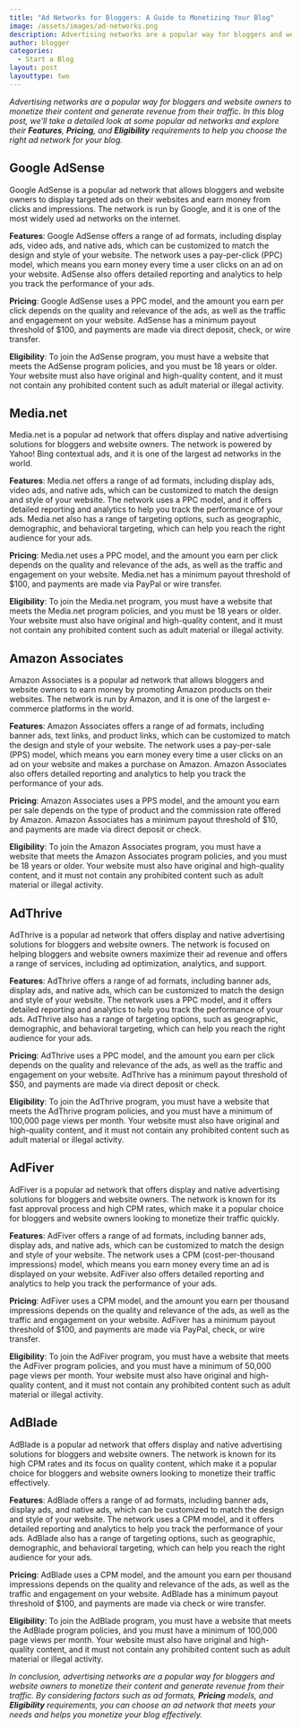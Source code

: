 ```yaml
---
title: "Ad Networks for Bloggers: A Guide to Monetizing Your Blog"
image: /assets/images/ad-networks.png
description: Advertising networks are a popular way for bloggers and website owners to monetize their content and generate revenue from their traffic. In this blog post, we'll take a detailed look at some popular ad networks and explore their **Features**, **Pricing**, and **Eligibility** requirements to help you choose the right ad network for your blog.
author: blogger
categories:
  - Start a Blog
layout: post
layouttype: two
---
```


_Advertising networks are a popular way for bloggers and website owners to monetize their content and generate revenue from their traffic. In this blog post, we'll take a detailed look at some popular ad networks and explore their **Features**, **Pricing**, and **Eligibility** requirements to help you choose the right ad network for your blog._

## Google AdSense

Google AdSense is a popular ad network that allows bloggers and website owners to display targeted ads on their websites and earn money from clicks and impressions. The network is run by Google, and it is one of the most widely used ad networks on the internet.

**Features**: Google AdSense offers a range of ad formats, including display ads, video ads, and native ads, which can be customized to match the design and style of your website. The network uses a pay-per-click (PPC) model, which means you earn money every time a user clicks on an ad on your website. AdSense also offers detailed reporting and analytics to help you track the performance of your ads.

**Pricing**: Google AdSense uses a PPC model, and the amount you earn per click depends on the quality and relevance of the ads, as well as the traffic and engagement on your website. AdSense has a minimum payout threshold of $100, and payments are made via direct deposit, check, or wire transfer.

**Eligibility**: To join the AdSense program, you must have a website that meets the AdSense program policies, and you must be 18 years or older. Your website must also have original and high-quality content, and it must not contain any prohibited content such as adult material or illegal activity.

## Media.net

Media.net is a popular ad network that offers display and native advertising solutions for bloggers and website owners. The network is powered by Yahoo! Bing contextual ads, and it is one of the largest ad networks in the world.

**Features**: Media.net offers a range of ad formats, including display ads, video ads, and native ads, which can be customized to match the design and style of your website. The network uses a PPC model, and it offers detailed reporting and analytics to help you track the performance of your ads. Media.net also has a range of targeting options, such as geographic, demographic, and behavioral targeting, which can help you reach the right audience for your ads.

**Pricing**: Media.net uses a PPC model, and the amount you earn per click depends on the quality and relevance of the ads, as well as the traffic and engagement on your website. Media.net has a minimum payout threshold of $100, and payments are made via PayPal or wire transfer.

**Eligibility**: To join the Media.net program, you must have a website that meets the Media.net program policies, and you must be 18 years or older. Your website must also have original and high-quality content, and it must not contain any prohibited content such as adult material or illegal activity.

## Amazon Associates

Amazon Associates is a popular ad network that allows bloggers and website owners to earn money by promoting Amazon products on their websites. The network is run by Amazon, and it is one of the largest e-commerce platforms in the world.

**Features**: Amazon Associates offers a range of ad formats, including banner ads, text links, and product links, which can be customized to match the design and style of your website. The network uses a pay-per-sale (PPS) model, which means you earn money every time a user clicks on an ad on your website and makes a purchase on Amazon. Amazon Associates also offers detailed reporting and analytics to help you track the performance of your ads.

**Pricing**: Amazon Associates uses a PPS model, and the amount you earn per sale depends on the type of product and the commission rate offered by Amazon. Amazon Associates has a minimum payout threshold of $10, and payments are made via direct deposit or check.

**Eligibility**: To join the Amazon Associates program, you must have a website that meets the Amazon Associates program policies, and you must be 18 years or older. Your website must also have original and high-quality content, and it must not contain any prohibited content such as adult material or illegal activity.

## AdThrive

AdThrive is a popular ad network that offers display and native advertising solutions for bloggers and website owners. The network is focused on helping bloggers and website owners maximize their ad revenue and offers a range of services, including ad optimization, analytics, and support.

**Features**: AdThrive offers a range of ad formats, including banner ads, display ads, and native ads, which can be customized to match the design and style of your website. The network uses a PPC model, and it offers detailed reporting and analytics to help you track the performance of your ads. AdThrive also has a range of targeting options, such as geographic, demographic, and behavioral targeting, which can help you reach the right audience for your ads.

**Pricing**: AdThrive uses a PPC model, and the amount you earn per click depends on the quality and relevance of the ads, as well as the traffic and engagement on your website. AdThrive has a minimum payout threshold of $50, and payments are made via direct deposit or check.

**Eligibility**: To join the AdThrive program, you must have a website that meets the AdThrive program policies, and you must have a minimum of 100,000 page views per month. Your website must also have original and high-quality content, and it must not contain any prohibited content such as adult material or illegal activity.

## AdFiver

AdFiver is a popular ad network that offers display and native advertising solutions for bloggers and website owners. The network is known for its fast approval process and high CPM rates, which make it a popular choice for bloggers and website owners looking to monetize their traffic quickly.

**Features**: AdFiver offers a range of ad formats, including banner ads, display ads, and native ads, which can be customized to match the design and style of your website. The network uses a CPM (cost-per-thousand impressions) model, which means you earn money every time an ad is displayed on your website. AdFiver also offers detailed reporting and analytics to help you track the performance of your ads.

**Pricing**: AdFiver uses a CPM model, and the amount you earn per thousand impressions depends on the quality and relevance of the ads, as well as the traffic and engagement on your website. AdFiver has a minimum payout threshold of $100, and payments are made via PayPal, check, or wire transfer.

**Eligibility**: To join the AdFiver program, you must have a website that meets the AdFiver program policies, and you must have a minimum of 50,000 page views per month. Your website must also have original and high-quality content, and it must not contain any prohibited content such as adult material or illegal activity.

## AdBlade

AdBlade is a popular ad network that offers display and native advertising solutions for bloggers and website owners. The network is known for its high CPM rates and its focus on quality content, which make it a popular choice for bloggers and website owners looking to monetize their traffic effectively.

**Features**: AdBlade offers a range of ad formats, including banner ads, display ads, and native ads, which can be customized to match the design and style of your website. The network uses a CPM model, and it offers detailed reporting and analytics to help you track the performance of your ads. AdBlade also has a range of targeting options, such as geographic, demographic, and behavioral targeting, which can help you reach the right audience for your ads.

**Pricing**: AdBlade uses a CPM model, and the amount you earn per thousand impressions depends on the quality and relevance of the ads, as well as the traffic and engagement on your website. AdBlade has a minimum payout threshold of $100, and payments are made via check or wire transfer.

**Eligibility**: To join the AdBlade program, you must have a website that meets the AdBlade program policies, and you must have a minimum of 100,000 page views per month. Your website must also have original and high-quality content, and it must not contain any prohibited content such as adult material or illegal activity.

_In conclusion, advertising networks are a popular way for bloggers and website owners to monetize their content and generate revenue from their traffic. By considering factors such as ad formats, **Pricing** models, and **Eligibility** requirements, you can choose an ad network that meets your needs and helps you monetize your blog effectively._
